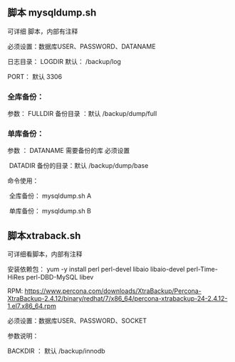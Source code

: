## 脚本 mysqldump.sh

可详细 脚本，内部有注释

必须设置：数据库USER、PASSWORD、DATANAME

日志目录： LOGDIR  默认： /backup/log

PORT： 默认 3306

### 全库备份：

参数： FULLDIR     备份目录 ：默认 /backup/dump/full

### 单库备份：

参数 ： DATANAME 需要备份的库 必须设置

​			 DATADIR     备份的目录：默认 /backup/dump/base

命令使用： 

​				  全库备份： mysqldump.sh  A

​			  	单库备份： mysqldump.sh  B

## 脚本xtraback.sh

可详细看脚本，内部有注释

安装依赖包： yum -y install perl perl-devel libaio libaio-devel perl-Time-HiRes perl-DBD-MySQL libev

RPM: https://www.percona.com/downloads/XtraBackup/Percona-XtraBackup-2.4.12/binary/redhat/7/x86_64/percona-xtrabackup-24-2.4.12-1.el7.x86_64.rpm

必须设置：数据库USER、PASSWORD、SOCKET

参数说明：

BACKDIR ： 默认 /backup/innodb



